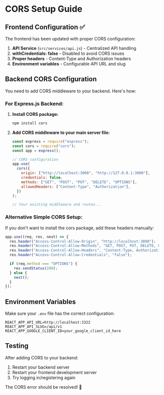 # CORS Setup Guide

## Frontend Configuration ✅

The frontend has been updated with proper CORS configuration:

1. **API Service** (`src/services/api.js`) - Centralized API handling
2. **withCredentials: false** - Disabled to avoid CORS issues
3. **Proper headers** - Content-Type and Authorization headers
4. **Environment variables** - Configurable API URL and slug

## Backend CORS Configuration

You need to add CORS middleware to your backend. Here's how:

### For Express.js Backend:

1. **Install CORS package:**

   ```bash
   npm install cors
   ```

2. **Add CORS middleware to your main server file:**

   ```javascript
   const express = require("express");
   const cors = require("cors");
   const app = express();

   // CORS configuration
   app.use(
     cors({
       origin: ["http://localhost:3000", "http://127.0.0.1:3000"],
       credentials: false,
       methods: ["GET", "POST", "PUT", "DELETE", "OPTIONS"],
       allowedHeaders: ["Content-Type", "Authorization"],
     })
   );

   // Your existing middleware and routes...
   ```

### Alternative Simple CORS Setup:

If you don't want to install the cors package, add these headers manually:

```javascript
app.use((req, res, next) => {
  res.header("Access-Control-Allow-Origin", "http://localhost:3000");
  res.header("Access-Control-Allow-Methods", "GET, POST, PUT, DELETE, OPTIONS");
  res.header("Access-Control-Allow-Headers", "Content-Type, Authorization");
  res.header("Access-Control-Allow-Credentials", "false");

  if (req.method === "OPTIONS") {
    res.sendStatus(200);
  } else {
    next();
  }
});
```

## Environment Variables

Make sure your `.env` file has the correct configuration:

```env
REACT_APP_API_URL=http://localhost:3322
REACT_APP_API_SLUG=/api/v1
REACT_APP_GOOGLE_CLIENT_ID=your_google_client_id_here
```

## Testing

After adding CORS to your backend:

1. Restart your backend server
2. Restart your frontend development server
3. Try logging in/registering again

The CORS error should be resolved! 🎉
